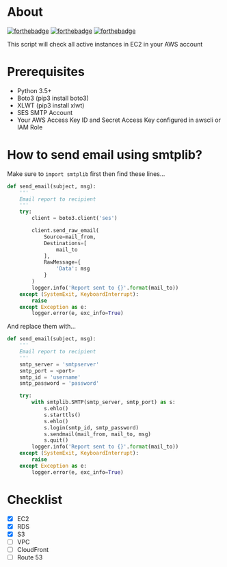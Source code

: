# About #

[![forthebadge](http://forthebadge.com/images/badges/built-with-love.svg)](http://forthebadge.com)
[![forthebadge](http://forthebadge.com/images/badges/powered-by-oxygen.svg)](http://forthebadge.com)
[![forthebadge](http://forthebadge.com/images/badges/fuck-it-ship-it.svg)](http://forthebadge.com)

This script will check all active instances in EC2 in your AWS account

# Prerequisites #
* Python 3.5+
* Boto3 (pip3 install boto3)
* XLWT (pip3 install xlwt)
* SES SMTP Account
* Your AWS Access Key ID and Secret Access Key configured in awscli or IAM Role

# How to send email using smtplib?

Make sure to `import smtplib` first then find these lines...

```python
def send_email(subject, msg):
    '''
    Email report to recipient
    '''
    try:
        client = boto3.client('ses')

        client.send_raw_email(
            Source=mail_from,
            Destinations=[
                mail_to
            ],
            RawMessage={
                'Data': msg
            }
        )
        logger.info('Report sent to {}'.format(mail_to))
    except (SystemExit, KeyboardInterrupt):
        raise
    except Exception as e:
        logger.error(e, exc_info=True)
```

And replace them with...

```python
def send_email(subject, msg):
    '''
    Email report to recipient
    '''
	smtp_server = 'smtpserver'
	smtp_port = <port>
	smtp_id = 'username'
	smtp_password = 'password'

	try:
		with smtplib.SMTP(smtp_server, smtp_port) as s:
			s.ehlo()
			s.starttls()
			s.ehlo()
			s.login(smtp_id, smtp_password)
			s.sendmail(mail_from, mail_to, msg)
			s.quit()
		logger.info('Report sent to {}'.format(mail_to))
	except (SystemExit, KeyboardInterrupt):
        raise
    except Exception as e:
        logger.error(e, exc_info=True)
```

# Checklist
- [x] EC2
- [x] RDS
- [x] S3
- [ ] VPC
- [ ] CloudFront
- [ ] Route 53